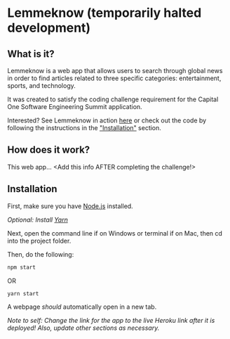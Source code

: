 # Lemmeknow (temporarily halted development)

## What is it?
Lemmeknow is a web app that allows users to search through global news in order to find articles related to three specific categories: entertainment, sports, and technology.

It was created to satisfy the coding challenge requirement for the  Capital One Software Engineering Summit application.

Interested? See Lemmeknow in action [here](https://google.com) or check out the code by following the instructions in the ["Installation"](https://github.com/therls/lemmeknow#installation) section.

## How does it work?
This web app... <Add this info AFTER completing the challenge!> 

## Installation

First, make sure you have [Node.js](https://nodejs.org/en/download/) installed.

*Optional: Install [Yarn](https://yarnpkg.com/getting-started/install)*

Next, open the command line if on Windows or terminal if on Mac, then cd into the project folder.

Then, do the following:

```bash
npm start
```

OR

```bash
yarn start
```

A webpage *should* automatically open in a new tab.

*Note to self: Change the link for the app to the live Heroku link after it is deployed! Also, update other sections as necessary.*
